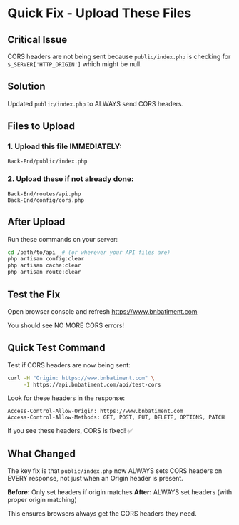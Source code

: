 # Quick Fix - Upload These Files

## Critical Issue
CORS headers are not being sent because `public/index.php` is checking for `$_SERVER['HTTP_ORIGIN']` which might be null.

## Solution
Updated `public/index.php` to ALWAYS send CORS headers.

## Files to Upload

### 1. Upload this file IMMEDIATELY:
```
Back-End/public/index.php
```

### 2. Upload these if not already done:
```
Back-End/routes/api.php
Back-End/config/cors.php
```

## After Upload

Run these commands on your server:

```bash
cd /path/to/api  # (or wherever your API files are)
php artisan config:clear
php artisan cache:clear
php artisan route:clear
```

## Test the Fix

Open browser console and refresh https://www.bnbatiment.com

You should see NO MORE CORS errors!

## Quick Test Command

Test if CORS headers are now being sent:

```bash
curl -H "Origin: https://www.bnbatiment.com" \
     -I https://api.bnbatiment.com/api/test-cors
```

Look for these headers in the response:
```
Access-Control-Allow-Origin: https://www.bnbatiment.com
Access-Control-Allow-Methods: GET, POST, PUT, DELETE, OPTIONS, PATCH
```

If you see these headers, CORS is fixed! ✅

## What Changed

The key fix is that `public/index.php` now ALWAYS sets CORS headers on EVERY response, not just when an Origin header is present.

**Before:** Only set headers if origin matches
**After:** ALWAYS set headers (with proper origin matching)

This ensures browsers always get the CORS headers they need.
